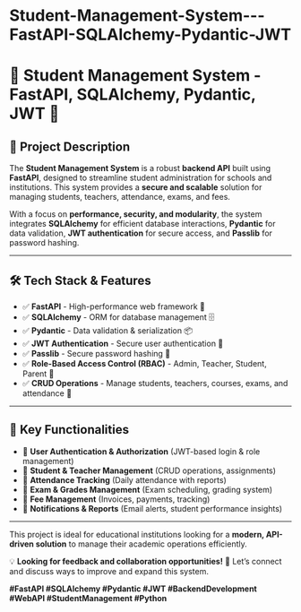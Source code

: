 # Student-Management-System---FastAPI-SQLAlchemy-Pydantic-JWT
# 🔹 Student Management System - FastAPI, SQLAlchemy, Pydantic, JWT 🔹  

## 📌 Project Description  
The **Student Management System** is a robust **backend API** built using **FastAPI**, designed to streamline student administration for schools and institutions. This system provides a **secure and scalable** solution for managing students, teachers, attendance, exams, and fees.  

With a focus on **performance, security, and modularity**, the system integrates **SQLAlchemy** for efficient database interactions, **Pydantic** for data validation, **JWT authentication** for secure access, and **Passlib** for password hashing.  

---

## 🛠️ Tech Stack & Features  
- ✅ **FastAPI** - High-performance web framework 🚀  
- ✅ **SQLAlchemy** - ORM for database management 🗄️  
- ✅ **Pydantic** - Data validation & serialization 📦  
- ✅ **JWT Authentication** - Secure user authentication 🔐  
- ✅ **Passlib** - Secure password hashing 🔑  
- ✅ **Role-Based Access Control (RBAC)** - Admin, Teacher, Student, Parent 👥  
- ✅ **CRUD Operations** - Manage students, teachers, courses, exams, and attendance 🏫  

---

## 🔹 Key Functionalities  
- 📌 **User Authentication & Authorization** (JWT-based login & role management)  
- 📌 **Student & Teacher Management** (CRUD operations, assignments)  
- 📌 **Attendance Tracking** (Daily attendance with reports)  
- 📌 **Exam & Grades Management** (Exam scheduling, grading system)  
- 📌 **Fee Management** (Invoices, payments, tracking)  
- 📌 **Notifications & Reports** (Email alerts, student performance insights)  

---

This project is ideal for educational institutions looking for a **modern, API-driven solution** to manage their academic operations efficiently.  

💡 **Looking for feedback and collaboration opportunities!** 🚀 Let’s connect and discuss ways to improve and expand this system.  

**#FastAPI #SQLAlchemy #Pydantic #JWT #BackendDevelopment #WebAPI #StudentManagement #Python**
